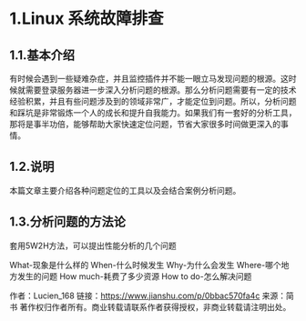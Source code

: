 # 1.Linux 系统故障排查
## 1.1.基本介绍
有时候会遇到一些疑难杂症，并且监控插件并不能一眼立马发现问题的根源。这时候就需要登录服务器进一步深入分析问题的根源。那么分析问题需要有一定的技术经验积累，并且有些问题涉及到的领域非常广，才能定位到问题。所以，分析问题和踩坑是非常锻炼一个人的成长和提升自我能力。如果我们有一套好的分析工具，那将是事半功倍，能够帮助大家快速定位问题，节省大家很多时间做更深入的事情。

## 1.2.说明
本篇文章主要介绍各种问题定位的工具以及会结合案例分析问题。

## 1.3.分析问题的方法论
套用5W2H方法，可以提出性能分析的几个问题

What-现象是什么样的
When-什么时候发生
Why-为什么会发生
Where-哪个地方发生的问题
How much-耗费了多少资源
How to do-怎么解决问题

作者：Lucien_168
链接：https://www.jianshu.com/p/0bbac570fa4c
来源：简书
著作权归作者所有。商业转载请联系作者获得授权，非商业转载请注明出处。